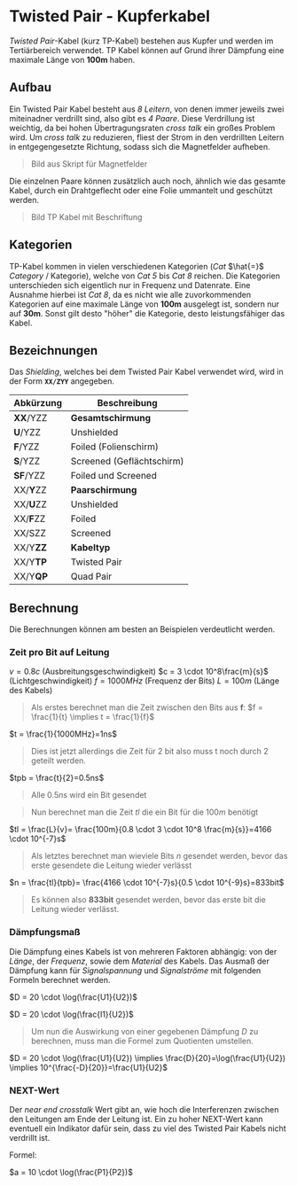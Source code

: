 # Twisted Pair - Kupferkabel

*Twisted Pair*-Kabel (kurz TP-Kabel) bestehen aus Kupfer und werden im Tertiärbereich verwendet. TP Kabel können auf Grund ihrer Dämpfung eine maximale Länge von **100m** haben. 

## Aufbau

Ein Twisted Pair Kabel besteht aus *8 Leitern*, von denen immer jeweils zwei miteinadner verdrillt sind, also gibt es *4 Paare*. Diese Verdrillung ist weichtig, da bei hohen Übertragungsraten *cross talk* ein großes Problem wird. Um *cross talk* zu reduzieren, fliest der Strom in den verdrillten Leitern in entgegengesetzte Richtung, sodass sich die Magnetfelder aufheben.

> Bild aus Skript für Magnetfelder

Die einzelnen Paare können zusätzlich auch noch, ähnlich wie das gesamte Kabel, durch ein Drahtgeflecht oder eine Folie ummantelt und geschützt werden.

> Bild TP Kabel mit Beschriftung

## Kategorien

TP-Kabel kommen in vielen verschiedenen Kategorien (*Cat* $\hat{=}$ *Category* / Kategorie), welche von *Cat 5* bis *Cat 8* reichen. Die Kategorien unterschieden sich eigentlich nur in Frequenz und Datenrate. Eine Ausnahme hierbei ist *Cat 8*, da es nicht wie alle zuvorkommenden Kategorien auf eine maximale Länge von **100m** ausgelegt ist, sondern nur auf **30m**. Sonst gilt desto "höher" die Kategorie, desto leistungsfähiger das Kabel.

## Bezeichnungen

Das *Shielding*, welches bei dem Twisted Pair Kabel verwendet wird, wird in der Form **`XX/ZYY`** angegeben.

| Abkürzung    | Beschreibung              |
| ------------ | ------------------------- |
| **XX**/YZZ   | **Gesamtschirmung**       |
| **U**/YZZ    | Unshielded                |
| **F**/YZZ    | Foiled (Folienschirm)     |
| **S**/YZZ    | Screened (Geflächtschirm) |
| **SF**/YZZ   | Foiled und Screened       |
| XX/**Y**ZZ   | **Paarschirmung**         |
| XX/**U**ZZ   | Unshielded                |
| XX/**F**ZZ   | Foiled                    |
| XX/SZZ       | Screened                  |
| XX/Y**ZZ**   | **Kabeltyp**              |
| XX/Y**TP**   | Twisted Pair              |
| XX/Y**QP**   | Quad Pair                 |

## Berechnung

Die Berechnungen können am besten an Beispielen verdeutlicht werden.

### Zeit pro Bit auf Leitung

$v = 0.8c$ (Ausbreitungsgeschwindigkeit)
$c = 3 \cdot 10^8\frac{m}{s}$ (Lichtgeschwindigkeit)
$f = 1000MHz$ (Frequenz der Bits)
$L = 100m$ (Länge des Kabels)

> Als erstes berechnet man die Zeit zwischen den Bits aus **f**: $f = \frac{1}{t} \implies t = \frac{1}{f}$

$t = \frac{1}{1000MHz}=1ns$

> Dies ist jetzt allerdings die Zeit für 2 bit also muss t noch durch 2 geteilt werden.

$tpb = \frac{t}{2}=0.5ns$ 

> Alle $0.5ns$ wird ein Bit gesendet

> Nun berechnet man die Zeit $tl$ die ein Bit für die $100m$ benötigt

$tl = \frac{L}{v}= \frac{100m}{0.8 \cdot 3 \cdot 10^8 \frac{m}{s}}=4166 \cdot 10^{-7}s$

> Als letztes berechnet man wieviele Bits $n$ gesendet werden, bevor das erste gesendete die Leitung wieder verlässt

$n  = \frac{tl}{tpb}= \frac{4166 \cdot 10^{-7}s}{0.5 \cdot 10^{-9}s}=833bit$

> Es können also **833bit** gesendet werden, bevor das erste bit die Leitung wieder verlässt.

### Dämpfungsmaß

Die Dämpfung eines Kabels ist von mehreren Faktoren abhängig: von der *Länge*, der *Frequenz*, sowie dem *Material* des Kabels. Das Ausmaß der Dämpfung kann für *Signalspannung* und *Signalströme* mit folgenden Formeln berechnet werden.

$D = 20 \cdot \log(\frac{U1}{U2})$

$D = 20 \cdot \log(\frac{I1}{U2})$

> Um nun die Auswirkung von einer gegebenen Dämpfung $D$ zu berechnen, muss man die Formel zum Quotienten umstellen.

$D = 20 \cdot \log(\frac{U1}{U2}) \implies \frac{D}{20}=\log(\frac{U1}{U2}) \implies 10^{\frac{-D}{20}}=\frac{U1}{U2}$

### NEXT-Wert

Der *near end crosstalk* Wert gibt an, wie hoch die Interferenzen zwischen den Leitungen am Ende der Leitung ist. Ein zu hoher NEXT-Wert kann eventuell ein Indikator dafür sein, dass zu viel des Twisted Pair Kabels nicht verdrillt ist. 

Formel:

$a = 10 \cdot \log(\frac{P1}{P2})$

